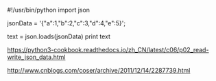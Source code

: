 
#!/usr/bin/python
import json

jsonData = '{"a":1,"b":2,"c":3,"d":4,"e":5}';

text = json.loads(jsonData)
print text

https://python3-cookbook.readthedocs.io/zh_CN/latest/c06/p02_read-write_json_data.html

http://www.cnblogs.com/coser/archive/2011/12/14/2287739.html




